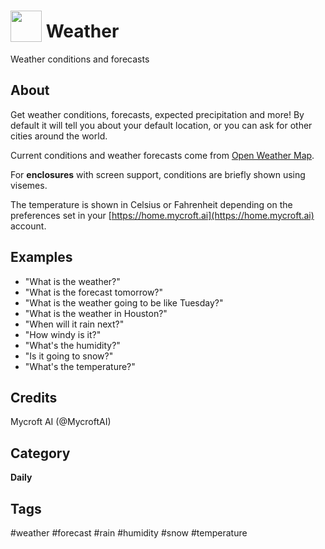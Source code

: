 # <img src='https://rawgithub.com/FortAwesome/Font-Awesome/master/advanced-options/raw-svg/solid/sun.svg' card_color='#22a7f0' width='50' height='50' style='vertical-align:bottom'/> Weather
Weather conditions and forecasts

## About 
Get weather conditions, forecasts, expected precipitation and more!  By default it will tell
you about your default location, or you can ask for other cities around the world. 

Current conditions and weather forecasts come from [Open Weather Map](https://openweathermap.org).

For **enclosures** with screen support, conditions are briefly shown using visemes.

The temperature is shown in Celsius or Fahrenheit depending on the preferences set in your [https://home.mycroft.ai](https://home.mycroft.ai) account. 

## Examples 
* "What is the weather?"
* "What is the forecast tomorrow?"
* "What is the weather going to be like Tuesday?"
* "What is the weather in Houston?"
* "When will it rain next?"
* "How windy is it?"
* "What's the humidity?"
* "Is it going to snow?"
* "What's the temperature?"

## Credits 
Mycroft AI (@MycroftAI)

## Category
**Daily**

## Tags
#weather
#forecast
#rain
#humidity
#snow
#temperature
